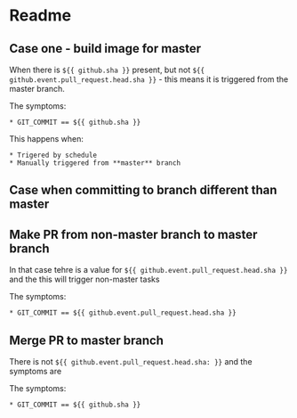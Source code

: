 # Readme

## Case one - build image for master

When there is `${{ github.sha }}` present, but not `${{ github.event.pull_request.head.sha }}` - this means it is triggered from the master branch.

The symptoms:

    * GIT_COMMIT == ${{ github.sha }}

This happens when:

    * Trigered by schedule
    * Manually triggered from **master** branch

## Case when committing to branch different than master

## Make PR from non-master branch to master branch

In that case tehre is a value for `${{ github.event.pull_request.head.sha }}` and the this will trigger non-master tasks

The symptoms:

    * GIT_COMMIT == ${{ github.event.pull_request.head.sha }}

## Merge PR to master branch

There is not `${{ github.event.pull_request.head.sha: }}` and the symptoms are

The symptoms:

    * GIT_COMMIT == ${{ github.sha }}
